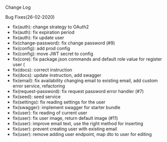Change Log

Bug Fixes(26-02-2020)

* fix(auth): change strategy to OAuth2
* fix(auth): fix expiration period
* fix(auth): fix update user
* fix(change-password): fix change password (#9)
* fix(config): add prod config
* fix(config): move JWT secret to config
* fix(core): fix package.json commands and default role value for register user (
* fix(docs): correct instruction
* fix(docs): update instruction, add swagger
* fix(email): fix availability changing email to existing email, add custom error service, refactoring
* fix(request-password): fix request password error handler (#7)
* fix(seed): seed service 
* fix(settings): fix reading settings for the user
* fix(swagger): implement swagger for starter bundle
* fix(user): fix reading of current user
* fix(user): fix user image, return default image (#11)
* fix(user): improve email text, use the right method for inserting
* fix(user): prevent creating user with existing email
* fix(user): remove adding user endpoint, map dto to user for editing
